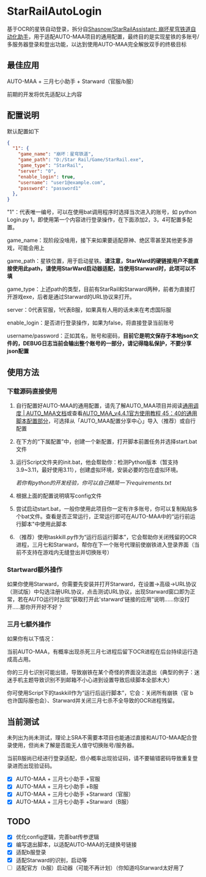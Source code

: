 # StarRailAutoLogin

基于OCR的星铁自动登录，拆分自[Shasnow/StarRailAssistant: 崩坏星穹铁道自动化助手](https://github.com/Shasnow/StarRailAssistant)，用于适配AUTO-MAA项目的通用配置，最终目的是实现星铁的多账号/多服务器登录和登出功能，以达到使用AUTO-MAA完全解放双手的终极目标

## 最佳应用

AUTO-MAA + 三月七小助手 + Starward（官服/b服）

前期的开发将优先适配以上内容

## 配置说明

默认配置如下

```json
{
  "1": {
    "game_name": "崩坏：星穹铁道",
    "game_path": "D:/Star Rail/Game/StarRail.exe",
    "game_type": "StarRail",
    "server": "0",
    "enable_login": true,
    "username": "user1@example.com",
    "password": "password1"
  },
}
```

"1"：代表唯一编号，可以在使用bat调用程序时选择当次进入的账号，如 python Login.py 1，即使用第一个内容进行登录操作，在下面添加2，3，4可配置多配置。

game_name：现阶段没啥用，接下来如果要适配原神、绝区零甚至其他更多游戏，可能会用上

game_path：星铁位置，用于启动星铁。**请注意，StarWard的硬链接用户不能直接使用此path，请使用StarWard启动器适配，当使用Starward时，此项可以不填**

game_type：上述path的类型，目前有StarRail和Starward两种，前者为直接打开游戏exe，后者是通过Starward的URL协议来打开。

server：0代表官服，1代表B服，如果真有人用的话未来在考虑国际服

enable_login：是否进行登录操作，如果为false，将直接登录当前账号

username/password：正如其名，账号和密码，**目前它是明文保存于本地json文件的，DEBUG日志当前会输出整个账号的一部分，请记得隐私保护，不要分享json配置**

## 使用方法

###  下载源码直接使用

1. 自行配置好AUTO-MAA的通用配置，请先了解AUTO_MAA项目并阅读[通用调度 | AUTO_MAA文档](https://doc.automaa.xyz/general-manager.html)或查看[AUTO_MAA_v4.4.1官方使用教程 45：40的通用脚本配置部分](https://www.bilibili.com/video/BV169hnzRE16?vd_source=1b23dbecbe67cf121377aea29d2373e7)，可选择从「AUTO_MAA配置分享中心」导入（推荐）或自行配置

2. 在下方的“下属配置”中，创建一个新配置，打开脚本前置任务并选择start.bat文件

3. 运行Script文件夹的init.bat，他会帮助你：检测Python版本（暂支持3.9~3.11，最好使用3.11），创建虚拟环境，安装必要的包在虚拟环境。
   
   *若你有python的开发经验，你可以自己精简一下requirements.txt*
   
4. 根据上面的配置说明填写config文件

5. 尝试启动start.bat，一般你使用此项目你一定有许多账号，你可以复制粘贴多个bat文件。查看是否正常运行，正常运行即可在AUTO-MAA中的“运行前运行脚本"中使用此脚本 

6. （推荐）使用taskkill.py作为“运行后运行脚本”，它会帮助你关闭残留的OCR进程，三月七和Starward，帮你在下一个账号代理前使崩铁进入登录界面（当前不支持在游戏内无缝登出并切换账号）

### Startward额外操作

如果你使用Starward，你需要先安装并打开Starward，在设置→高级→URL协议（测试版）中勾选注册URL协议，点击测试URL协议，出现Starward窗口即为正常，若在AUTO运行时出现“获取打开此'starward'链接的应用”说明......你没打开.....那你开开好不好？

### 三月七额外操作

如果你有以下情况：

当前AUTO-MAA，有概率出现杀死三月七进程后留下OCR进程在后台持续运行造成高占用。

你的三月七识别可能出错，导致崩铁在某个奇怪的界面没法退出（典型的例子：迷迷手机主题导致识别不到邮箱不小心进到设置导致后续脚本全部木大）

你可使用Script下的taskkill作为“运行后运行脚本”，它会：关闭所有崩铁（官 b 也许国际服也会）、Starward并关闭三月七杀不全导致的OCR进程残留。

## 当前测试

未列出为尚未测试，理论上SRA不需要本项目也能通过直接和AUTO-MAA配合登录使用，但尚未了解是否能无人值守切换账号/服务器。

当前B服尚已经进行登录适配，但小概率出现验证码，请不要输错密码导致重复登录进而出现验证码。

- [x] AUTO-MAA + 三月七小助手 +官服
- [x] AUTO-MAA + 三月七小助手 +B服
- [x] AUTO-MAA + 三月七小助手 +Starward（官服）
- [x] AUTO-MAA + 三月七小助手 +Starward（B服）

## TODO

- [x] 优化config逻辑，完善bat传参逻辑
- [x] 编写退出脚本，以适配AUTO-MAA的无缝换号链接
- [x] 适配b服登录
- [x] 适配Starward的识别，启动等
- [ ] 适配官方（b服）启动器（可能不再计划）（你知道吗Starward太好用了